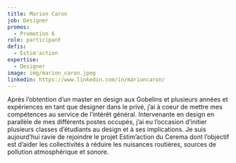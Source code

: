 ```yaml
---
title: Marion Caron
job: Designer
promos:
  - Promotion 6
role: participant
defis:
  - Estim'action
expertise:
  - Designer
image: img/marion_caron.jpeg
linkedin: https://www.linkedin.com/in/marioncaron/
---
```


Après l’obtention d’un master en design aux Gobelins et plusieurs années et expériences en tant que designer dans le privé, j’ai à coeur de mettre mes compétences au service de l’intérêt général.
Intervenante en design en parallèle de mes différents postes occupés, j’ai eu l’occasion d’initier plusieurs classes d’étudiants au design et à ses implications.
Je suis aujourd’hui ravie de rejoindre le projet Estim’action du Cerema dont l’objectif est d’aider les collectivités à réduire les nuisances routières, sources de pollution atmosphérique et sonore.
